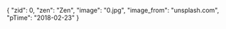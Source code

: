 {
  "zid": 0,
  "zen": "Zen",
  "image": "0.jpg",
  "image_from": "unsplash.com",
  "pTime": "2018-02-23"
}

